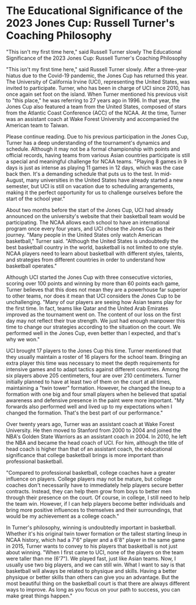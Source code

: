 # The Educational Significance of the 2023 Jones Cup: Russell Turner's Coaching Philosophy

"This isn't my first time here," said Russell Turner slowly 
  The Educational Significance of the 2023 Jones Cup: Russell Turner's Coaching Philosophy

"This isn't my first time here," said Russell Turner slowly. After a three-year hiatus due to the Covid-19 pandemic, the Jones Cup has returned this year. The University of California Irvine (UCI), representing the United States, was invited to participate. Turner, who has been in charge of UCI since 2010, has once again set foot on the island. When Turner mentioned his previous visit to "this place," he was referring to 27 years ago in 1996. In that year, the Jones Cup also featured a team from the United States, composed of stars from the Atlantic Coast Conference (ACC) of the NCAA. At the time, Turner was an assistant coach at Wake Forest University and accompanied the American team to Taiwan.

Please continue reading. Due to his previous participation in the Jones Cup, Turner has a deep understanding of the tournament's dynamics and schedule. Although it may not be a formal championship with points and official records, having teams from various Asian countries participate is still a special and meaningful challenge for NCAA teams. "Playing 8 games in 9 days is just as intense as playing 11 games in 12 days, which was the case back then. It's a demanding schedule that puts us to the test. In mid-August, many universities in the United States have already started a new semester, but UCI is still on vacation due to scheduling arrangements, making it the perfect opportunity for us to challenge ourselves before the start of the school year."

About two months before the start of the Jones Cup, UCI had already announced on the university's website that their basketball team would be participating. The NCAA allows each school to have an international program once every four years, and UCI chose the Jones Cup as their journey. "Many people in the United States only watch American basketball," Turner said. "Although the United States is undoubtedly the best basketball country in the world, basketball is not limited to one style. NCAA players need to learn about basketball with different styles, talents, and strategies from different countries in order to understand how basketball operates."

Although UCI started the Jones Cup with three consecutive victories, scoring over 100 points and winning by more than 60 points each game, Turner believes that this does not mean they are a powerhouse far superior to other teams, nor does it mean that UCI considers the Jones Cup to be unchallenging. "Many of our players are seeing how Asian teams play for the first time. In fact, teams like Qatar and the United Arab Emirates improved as the tournament went on. The content of our loss on the first day may not reflect their true strength. We just had enough manpower this time to change our strategies according to the situation on the court. We performed well in the Jones Cup, even better than I expected, and that's why we won."

UCI brought 17 players to the Jones Cup this time. Turner mentioned that they usually maintain a roster of 16 players for the school team. Bringing an extra player this time was necessary to meet the depth requirements for intensive games and to adapt tactics against different countries. Among the six players above 205 centimeters, four are over 210 centimeters. Turner initially planned to have at least two of them on the court at all times, maintaining a "twin tower" formation. However, he changed the lineup to a formation with one big and four small players when he believed that spatial awareness and defensive presence in the paint were more important. "My forwards also performed well and lived up to my expectations when I changed the formation. That's the best part of our performance."

Over twenty years ago, Turner was an assistant coach at Wake Forest University. He then moved to Stanford from 2000 to 2004 and joined the NBA's Golden State Warriors as an assistant coach in 2004. In 2010, he left the NBA and became the head coach of UCI. For him, although the title of head coach is higher than that of an assistant coach, the educational significance that college basketball brings is more important than professional basketball.

"Compared to professional basketball, college coaches have a greater influence on players. College players may not be mature, but college coaches don't necessarily have to immediately help players secure better contracts. Instead, they can help them grow from boys to better men through their presence on the court. Of course, in college, I still need to help the team win. However, if I can help players become better individuals and bring more positive influences to themselves and their surroundings, that would be my achievement as a college coach."

In Turner's philosophy, winning is undoubtedly important in basketball. Whether it's his original twin tower formation or the tallest starting lineup in NCAA history, which had a 7'6" player and a 6'8" player in the same game in 2015, Turner wants to convey to his players that basketball is not just about winning. "When I first came to UCI, none of the players on the team were taller than me (6'7"). We played fast, just like Asian teams. Now, I usually use two big players, and we can still win. What I want to say is that basketball will always be related to physique and skills. Having a better physique or better skills than others can give you an advantage. But the most beautiful thing on the basketball court is that there are always different ways to improve. As long as you focus on your path to success, you can make great things happen."